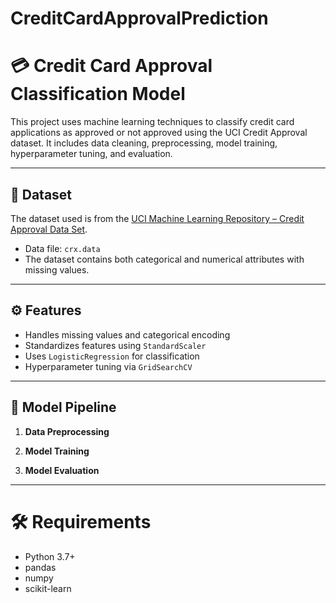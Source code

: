 # CreditCardApprovalPrediction
# 💳 Credit Card Approval Classification Model

This project uses machine learning techniques to classify credit card applications as approved or not approved using the UCI Credit Approval dataset. It includes data cleaning, preprocessing, model training, hyperparameter tuning, and evaluation.

---

## 📂 Dataset

The dataset used is from the [UCI Machine Learning Repository – Credit Approval Data Set](https://archive.ics.uci.edu/ml/datasets/credit+approval).  
- Data file: `crx.data`
- The dataset contains both categorical and numerical attributes with missing values.

---

## ⚙️ Features

- Handles missing values and categorical encoding
- Standardizes features using `StandardScaler`
- Uses `LogisticRegression` for classification
- Hyperparameter tuning via `GridSearchCV`

---

## 🧪 Model Pipeline

1. **Data Preprocessing**

2. **Model Training**

3. **Model Evaluation**

---
# 🛠 Requirements

- Python 3.7+
- pandas
- numpy
- scikit-learn

